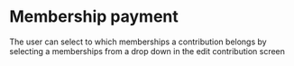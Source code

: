 Membership payment
==================

The user can select to which memberships a contribution belongs by selecting a memberships from a drop down
in the edit contribution screen